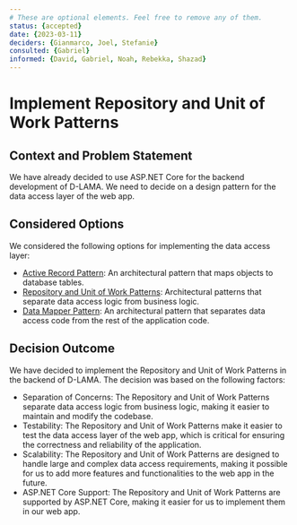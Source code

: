 ```yaml
---
# These are optional elements. Feel free to remove any of them.
status: {accepted}
date: {2023-03-11}
deciders: {Gianmarco, Joel, Stefanie}
consulted: {Gabriel}
informed: {David, Gabriel, Noah, Rebekka, Shazad}
---
```

# Implement Repository and Unit of Work Patterns

## Context and Problem Statement

We have already decided to use ASP.NET Core for the backend development of D-LAMA. We need to decide on a design pattern for the data access layer of the web app.

## Considered Options

We considered the following options for implementing the data access layer:

* [Active Record Pattern](https://en.wikipedia.org/wiki/Active_record_pattern): An architectural pattern that maps objects to database tables.
* [Repository and Unit of Work Patterns](https://learn.microsoft.com/en-us/aspnet/mvc/overview/older-versions/getting-started-with-ef-5-using-mvc-4/implementing-the-repository-and-unit-of-work-patterns-in-an-asp-net-mvc-application#the-repository-and-unit-of-work-patterns): Architectural patterns that separate data access logic from business logic.
* [Data Mapper Pattern](https://en.wikipedia.org/wiki/Data_mapper_pattern): An architectural pattern that separates data access code from the rest of the application code.

## Decision Outcome

We have decided to implement the Repository and Unit of Work Patterns in the backend of  D-LAMA. The decision was based on the following factors:

* Separation of Concerns: The Repository and Unit of Work Patterns separate data access logic from business logic, making it easier to maintain and modify the codebase.
* Testability: The Repository and Unit of Work Patterns make it easier to test the data access layer of the web app, which is critical for ensuring the correctness and reliability of the application.
* Scalability: The Repository and Unit of Work Patterns are designed to handle large and complex data access requirements, making it possible for us to add more features and functionalities to the web app in the future.
* ASP.NET Core Support: The Repository and Unit of Work Patterns are supported by ASP.NET Core, making it easier for us to implement them in our web app.
